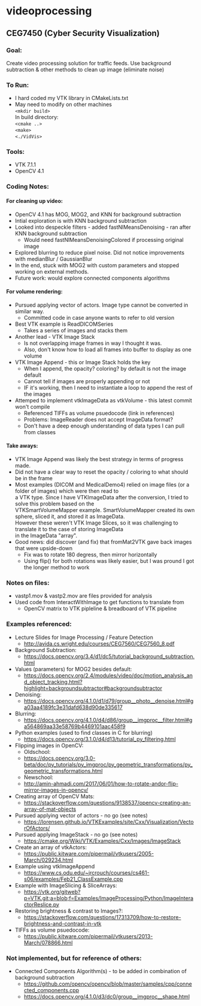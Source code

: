 # videoprocessing
## CEG7450 (Cyber Security Visualization)

### Goal: 
Create video processing solution for traffic feeds.
Use background subtraction & other methods to clean up image (eliminate noise)

### To Run:
* I hard coded my VTK library in CMakeLists.txt
* May need to modify on other machines\
`<mkdir build>`\
In build directory:\
`<cmake ..>`\
`<make>`\
`<./VidVis>`

### Tools:
* VTK 7.1.1
* OpenCV 4.1

### Coding Notes:
#### For cleaning up video:
* OpenCV 4.1 has MOG, MOG2, and KNN for background subtraction
* Intial exploration is with KNN background subtraction
* Looked into despeckle filters - added fastNlMeansDenoising - ran after KNN background subtraction
  * Would need fastNlMeansDenoisingColored if processing original image
* Explored blurring to reduce pixel noise.  Did not notice improvements with medianBlur / GaussianBlur
* In the end, stuck with MOG2 with custom parameters and stopped working on external methods.
* Future work: would explore connected components algorithms
#### For volume rendering:
* Pursued applying vector of actors.  Image type cannot be converted in similar way.
  * Committed code in case anyone wants to refer to old version
* Best VTK example is ReadDICOMSeries
  * Takes a series of images and stacks them
* Another lead - VTK Image Stack
  * Is not overlapping image frames in way I thought it was.
  * Also, don't know how to load all frames into buffer to display as one volume
* VTK Image Append - this or Image Stack holds the key
  * When I append, the opacity? coloring? by default is not the image default
  * Cannot tell if images are properly appending or not
  * IF it's working, then I need to instantiate a loop to append the rest of the images
* Attemped to implement vtkImageData as vtkVolume - this latest commit won't compile
  * Referenced TIFFs as volume psuedocode (link in references)
  * Problems: ImageReader does not accept ImageData format?  
  * Don't have a deep enough understanding of data types I can pull from classes

#### Take aways:
* VTK Image Append was likely the best strategy in terms of progress made.
* Did not have a clear way to reset the opacity / coloring to what should be in the frame
* Most examples (DICOM and MedicalDemo4) relied on image files (or a folder of images) which were then read to \
a VTK type.  Since I have VTKImageData after the conversion, I tried to solve this problem based on the \
VTKSmartVolumeMapper example.  SmartVolumeMapper created its own sphere, sliced it, and stored it as ImageData. \
However these weren't VTK Image Slices, so it was challenging to translate it to the case of storing ImageData \
in the ImageData "array".  
* Good news: did discover (and fix) that fromMat2VTK gave back images that were upside-down
  * Fix was to rotate 180 degress, then mirror horizontally
  * Using flip() for both rotations was likely easier, but I was pround I got the longer method to work

### Notes on files:
* vastp1.mov & vastp2.mov are files provided for analysis
* Used code from InteractWithImage to get functions to translate from 
  * OpenCV matrix to VTK pipleline & breadboard of VTK pipeline

### Examples referenced:
* Lecture Slides for Image Processing / Feature Detection
  * http://avida.cs.wright.edu/courses/CEG7560/CEG7560_8.pdf
* Background Subtraction:
  * https://docs.opencv.org/3.4/d1/dc5/tutorial_background_subtraction.html
* Values (parameters) for MOG2 besides default:
  * https://docs.opencv.org/2.4/modules/video/doc/motion_analysis_and_object_tracking.html?highlight=backgroundsubtractor#backgroundsubtractor
* Denoising:
  * https://docs.opencv.org/4.1.0/d1/d79/group__photo__denoise.html#ga03aa4189fc3e31dafd638d90de335617
* Blurring:
  * https://docs.opencv.org/4.1.0/d4/d86/group__imgproc__filter.html#ga564869aa33e58769b4469101aac458f9
* Python examples (used to find classes in C for blurring)
  * https://docs.opencv.org/3.1.0/d4/d13/tutorial_py_filtering.html
* Flipping images in OpenCV:
  * Oldschool:
  * https://docs.opencv.org/3.0-beta/doc/py_tutorials/py_imgproc/py_geometric_transformations/py_geometric_transformations.html
  * Newschool:
  * http://amin-ahmadi.com/2017/06/01/how-to-rotate-andor-flip-mirror-images-in-opencv/
* Creating array of OpenCV Mats:
  * https://stackoverflow.com/questions/9138537/opencv-creating-an-array-of-mat-objects
* Pursued applying vector of actors - no go (see notes)
  * https://lorensen.github.io/VTKExamples/site/Cxx/Visualization/VectorOfActors/
* Pursued applying ImageStack - no go (see notes)
  * https://cmake.org/Wiki/VTK/Examples/Cxx/Images/ImageStack
* Create an array of vtkActors:
  * https://public.kitware.com/pipermail/vtkusers/2005-March/029234.html
* Example using vtkImageAppend
  * https://www.cs.odu.edu/~jrcrouch/courses/cs461-s06/examples/Feb21_ClassExample.cpp
* Example with ImageSlicing & SliceArrays:
  * https://vtk.org/gitweb?p=VTK.git;a=blob;f=Examples/ImageProcessing/Python/ImageInteractorReslice.py
* Restoring brightness & contrast to Images?:
  * https://stackoverflow.com/questions/17313709/how-to-restore-brightness-and-contrast-in-vtk
* TIFFs as volume psuedocode:
  * https://public.kitware.com/pipermail/vtkusers/2013-March/078866.html

### Not implemented, but for reference of others:
* Connected Components Algorithm(s) - to be added in combination of background subtraction
  * https://github.com/opencv/opencv/blob/master/samples/cpp/connected_components.cpp
  * https://docs.opencv.org/4.1.0/d3/dc0/group__imgproc__shape.html

